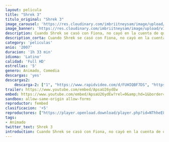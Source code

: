 ```yaml
---
layout: pelicula
title: "Shrek 3"
titulo_original: "Shrek 3"
image_carousel: 'https://res.cloudinary.com/imbriitneysam/image/upload/v1542841827/shrek-poster-min.jpg'
image_banner: 'https://res.cloudinary.com/imbriitneysam/image/upload/v1542841827/shrek-banner-min.jpg'
description: Cuando Shrek se casó con Fiona, no cayó en la cuenta de que tarde o temprano acabaría siendo rey. Así, al caer enfermo su suegro, el Rey Harold, Shrek corre el peligro de tener que abandonar su amado pantano para ocupar el trono; a menos que encuentre un heredero. Decide entonces emprender un viaje con Asno y el Gato con Botas para encontrar a Arturo, el primo de Fiona. 
description_corta: Cuando Shrek se casó con Fiona, no cayó en la cuenta de que tarde o temprano acabaría siendo rey. Así, al caer enfermo su suegro, el Rey Harold, Shrek corre el peligro de tener que abandonar su amado pantano para ocupar el..
category: 'peliculas'
anio: '2007'
duracion: '1h 33 min'
idioma: 'Latino'
calidad: 'Full HD'
estrellas: '5'
genero: Animado, Comedia
descargas: 'yes'
descargas2:
    descarga-2: ["1", "https://www.rapidvideo.com/d/FUHIQBF7DS", "https://www.google.com/s2/favicons?domain=www.rapidvideo.com","RapidVideo","https://res.cloudinary.com/imbriitneysam/image/upload/v1541473684/mexico.png", "Latino", "Full HD"]
trailer: https://www.youtube.com/embed/ApsaU26ydEw
embed: https://www.youtube.com/embed/ApsaU26ydEw?rel=0&amp;hd=1&border=0&wmode=opaque&enablejsapi=1&modestbranding=1&controls=1&showinfo=1
sandbox: allow-same-origin allow-forms
reproductor: fembed
clasificacion: '+5'
reproductores: ["https://player.openload.download/player.php?id=NThheE8vVlFPWUVQaGo2Y0JxclF0bEs2RHdBOUErUWZiVmx4UzdVY0tORHJsbGwrZjVWbGREd0FzWWNKNHZEODE5UjV1YlhyaWNlNEN2bUNzZlpOeEE9PQ"]
tags:
- Animado
twitter_text: Shrek 3
introduction: Cuando Shrek se casó con Fiona, no cayó en la cuenta de que tarde o temprano acabaría siendo rey. Así, al caer enfermo su suegro, el Rey Harold, Shrek corre el peligro de tener que abandonar su amado pantano para ocupar el 
---
```












